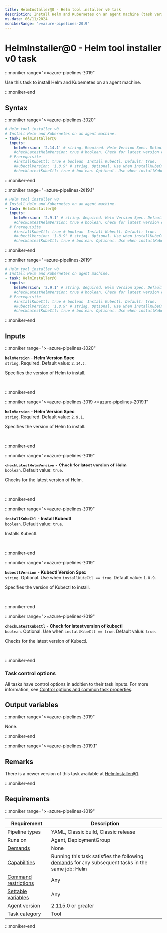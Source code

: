 ```yaml
---
title: HelmInstaller@0 - Helm tool installer v0 task
description: Install Helm and Kubernetes on an agent machine (task version 0).
ms.date: 06/11/2024
monikerRange: ">=azure-pipelines-2019"
---
```


# HelmInstaller@0 - Helm tool installer v0 task

<!-- :::description::: -->
:::moniker range=">=azure-pipelines-2019"

<!-- :::editable-content name="description"::: -->
Use this task to install Helm and Kubernetes on an agent machine.
<!-- :::editable-content-end::: -->

:::moniker-end
<!-- :::description-end::: -->

<!-- :::syntax::: -->
## Syntax

:::moniker range=">=azure-pipelines-2020"

```yaml
# Helm tool installer v0
# Install Helm and Kubernetes on an agent machine.
- task: HelmInstaller@0
  inputs:
    helmVersion: '2.14.1' # string. Required. Helm Version Spec. Default: 2.14.1.
    #checkLatestHelmVersion: true # boolean. Check for latest version of Helm. Default: true.
  # Prerequisite
    #installKubeCtl: true # boolean. Install Kubectl. Default: true.
    #kubectlVersion: '1.8.9' # string. Optional. Use when installKubeCtl == true. Kubectl Version Spec. Default: 1.8.9.
    #checkLatestKubeCtl: true # boolean. Optional. Use when installKubeCtl == true. Check for latest version of kubectl. Default: true.
```

:::moniker-end

:::moniker range="=azure-pipelines-2019.1"

```yaml
# Helm tool installer v0
# Install Helm and Kubernetes on an agent machine.
- task: HelmInstaller@0
  inputs:
    helmVersion: '2.9.1' # string. Required. Helm Version Spec. Default: 2.9.1.
    #checkLatestHelmVersion: true # boolean. Check for latest version of Helm. Default: true.
  # Prerequisite
    #installKubeCtl: true # boolean. Install Kubectl. Default: true.
    #kubectlVersion: '1.8.9' # string. Optional. Use when installKubeCtl == true. Kubectl Version Spec. Default: 1.8.9.
    #checkLatestKubeCtl: true # boolean. Optional. Use when installKubeCtl == true. Check for latest version of kubectl. Default: true.
```

:::moniker-end

:::moniker range="=azure-pipelines-2019"

```yaml
# Helm tool installer v0
# Install Helm and Kubernetes on agent machine.
- task: HelmInstaller@0
  inputs:
    helmVersion: '2.9.1' # string. Required. Helm Version Spec. Default: 2.9.1.
    #checkLatestHelmVersion: true # boolean. Check for latest version of Helm. Default: true.
  # Prerequisite
    #installKubeCtl: true # boolean. Install Kubectl. Default: true.
    #kubectlVersion: '1.8.9' # string. Optional. Use when installKubeCtl == true. Kubectl Version Spec. Default: 1.8.9.
    #checkLatestKubeCtl: true # boolean. Optional. Use when installKubeCtl == true. Check for latest version of kubectl. Default: true.
```

:::moniker-end
<!-- :::syntax-end::: -->

<!-- :::inputs::: -->
## Inputs

<!-- :::item name="helmVersion"::: -->
:::moniker range=">=azure-pipelines-2020"

**`helmVersion`** - **Helm Version Spec**<br>
`string`. Required. Default value: `2.14.1`.<br>
<!-- :::editable-content name="helpMarkDown"::: -->
Specifies the version of Helm to install.
<!-- :::editable-content-end::: -->
<br>

:::moniker-end

:::moniker range=">=azure-pipelines-2019 <=azure-pipelines-2019.1"

**`helmVersion`** - **Helm Version Spec**<br>
`string`. Required. Default value: `2.9.1`.<br>
<!-- :::editable-content name="helpMarkDown"::: -->
Specifies the version of Helm to install.
<!-- :::editable-content-end::: -->
<br>

:::moniker-end
<!-- :::item-end::: -->
<!-- :::item name="checkLatestHelmVersion"::: -->
:::moniker range=">=azure-pipelines-2019"

**`checkLatestHelmVersion`** - **Check for latest version of Helm**<br>
`boolean`. Default value: `true`.<br>
<!-- :::editable-content name="helpMarkDown"::: -->
Checks for the latest version of Helm.
<!-- :::editable-content-end::: -->
<br>

:::moniker-end
<!-- :::item-end::: -->
<!-- :::item name="installKubeCtl"::: -->
:::moniker range=">=azure-pipelines-2019"

**`installKubeCtl`** - **Install Kubectl**<br>
`boolean`. Default value: `true`.<br>
<!-- :::editable-content name="helpMarkDown"::: -->
Installs Kubectl.
<!-- :::editable-content-end::: -->
<br>

:::moniker-end
<!-- :::item-end::: -->
<!-- :::item name="kubectlVersion"::: -->
:::moniker range=">=azure-pipelines-2019"

**`kubectlVersion`** - **Kubectl Version Spec**<br>
`string`. Optional. Use when `installKubeCtl == true`. Default value: `1.8.9`.<br>
<!-- :::editable-content name="helpMarkDown"::: -->
Specifies the version of Kubectl to install.
<!-- :::editable-content-end::: -->
<br>

:::moniker-end
<!-- :::item-end::: -->
<!-- :::item name="checkLatestKubeCtl"::: -->
:::moniker range=">=azure-pipelines-2019"

**`checkLatestKubeCtl`** - **Check for latest version of kubectl**<br>
`boolean`. Optional. Use when `installKubeCtl == true`. Default value: `true`.<br>
<!-- :::editable-content name="helpMarkDown"::: -->
Checks for the latest version of Kubectl.
<!-- :::editable-content-end::: -->
<br>

:::moniker-end
<!-- :::item-end::: -->

### Task control options

All tasks have control options in addition to their task inputs. For more information, see [Control options and common task properties](/azure/devops/pipelines/yaml-schema/steps-task#common-task-properties).
<!-- :::inputs-end::: -->

<!-- :::outputVariables::: -->
## Output variables

:::moniker range=">=azure-pipelines-2019"

None.

:::moniker-end
<!-- :::outputVariables-end::: -->

<!-- :::remarks::: -->
<!-- :::editable-content name="remarks"::: -->
:::moniker range=">=azure-pipelines-2019.1"

## Remarks

There is a newer version of this task available at [HelmInstaller@1](./helm-installer-v1.md).

:::moniker-end
<!-- :::editable-content-end::: -->
<!-- :::remarks-end::: -->

<!-- :::examples::: -->
<!-- :::editable-content name="examples"::: -->
<!-- :::editable-content-end::: -->
<!-- :::examples-end::: -->

<!-- :::properties::: -->
## Requirements

:::moniker range=">=azure-pipelines-2019"

| Requirement | Description |
|-------------|-------------|
| Pipeline types | YAML, Classic build, Classic release |
| Runs on | Agent, DeploymentGroup |
| [Demands](/azure/devops/pipelines/process/demands) | None |
| [Capabilities](/azure/devops/pipelines/agents/agents#capabilities) | Running this task satisfies the following [demands](/azure/devops/pipelines/process/demands) for any subsequent tasks in the same job: Helm |
| [Command restrictions](/azure/devops/pipelines/security/templates#agent-logging-command-restrictions) | Any |
| [Settable variables](/azure/devops/pipelines/security/templates#agent-logging-command-restrictions) | Any |
| Agent version |  2.115.0 or greater |
| Task category | Tool |

:::moniker-end
<!-- :::properties-end::: -->

<!-- :::see-also::: -->
<!-- :::editable-content name="seeAlso"::: -->
<!-- :::editable-content-end::: -->
<!-- :::see-also-end::: -->